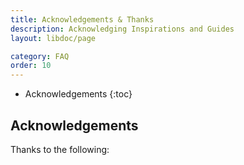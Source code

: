 ```yaml
---
title: Acknowledgements & Thanks
description: Acknowledging Inspirations and Guides
layout: libdoc/page

category: FAQ
order: 10
---
```

- Acknowledgements
{:toc}

## Acknowledgements
Thanks to the following:
